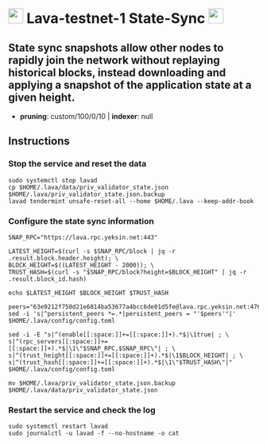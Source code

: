 # <img src="https://user-images.githubusercontent.com/110628975/211394335-6e797fe0-efed-4906-9c25-ec56b351b31f.png" width="30" alt=""> Lava-testnet-1 State-Sync <img src="https://user-images.githubusercontent.com/110628975/209973852-c4fc58fc-7a88-429b-97e9-47a693d6db9f.png" width="30"/>

## State sync snapshots allow other nodes to rapidly join the network without replaying historical blocks, instead downloading and applying a snapshot of the application state at a given height.

- **pruning**: custom/100/0/10 | **indexer**: null


## Instructions

### Stop the service and reset the data

```
sudo systemctl stop lavad
cp $HOME/.lava/data/priv_validator_state.json $HOME/.lava/priv_validator_state.json.backup
lavad tendermint unsafe-reset-all --home $HOME/.lava --keep-addr-book
```

### Configure the state sync information

```
SNAP_RPC="https://lava.rpc.yeksin.net:443"

LATEST_HEIGHT=$(curl -s $SNAP_RPC/block | jq -r .result.block.header.height); \
BLOCK_HEIGHT=$((LATEST_HEIGHT - 2000)); \
TRUST_HASH=$(curl -s "$SNAP_RPC/block?height=$BLOCK_HEIGHT" | jq -r .result.block_id.hash)

echo $LATEST_HEIGHT $BLOCK_HEIGHT $TRUST_HASH

peers="63e9212f750d21e6814ba53677a4bcc6de01d5fe@lava.rpc.yeksin.net:47656"
sed -i 's|^persistent_peers *=.*|persistent_peers = "'$peers'"|' $HOME/.lava/config/config.toml

sed -i -E "s|^(enable[[:space:]]+=[[:space:]]+).*$|\1true| ; \
s|^(rpc_servers[[:space:]]+=[[:space:]]+).*$|\1\"$SNAP_RPC,$SNAP_RPC\"| ; \
s|^(trust_height[[:space:]]+=[[:space:]]+).*$|\1$BLOCK_HEIGHT| ; \
s|^(trust_hash[[:space:]]+=[[:space:]]+).*$|\1\"$TRUST_HASH\"|" $HOME/.lava/config/config.toml

mv $HOME/.lava/priv_validator_state.json.backup $HOME/.lava/data/priv_validator_state.json
```

### Restart the service and check the log

```
sudo systemctl restart lavad
sudo journalctl -u lavad -f --no-hostname -o cat
```
